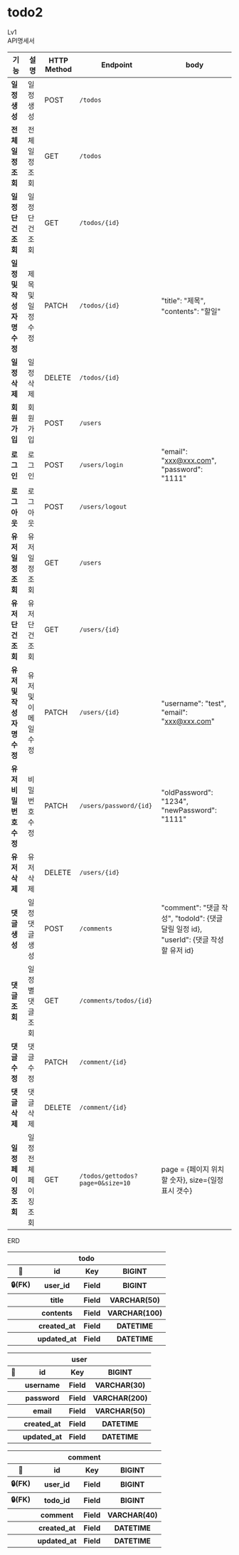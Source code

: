 # todo2
Lv1\
API명세서

| **기능**           | **설명**       | **HTTP Method** | **Endpoint**                     | **body**                                                              |
|------------------|--------------|-----------------|----------------------------------|-----------------------------------------------------------------------|
| **일정 생성**        | 일정 생성        | POST            | `/todos`                         |                                                                       |    
| **전체 일정 조회**     | 전체 일정 조회     | GET             | `/todos`                         |                                                                       |
| **일정 단건 조회**     | 일정 단건 조회     | GET             | `/todos/{id}`                    |                                                                       |
| **일정 및 작성자명 수정** | 제목 및 일정 수정   | PATCH           | `/todos/{id}`                    | "title": "제목", "contents": "할일"                                       |
| **일정 삭제**        | 일정 삭제        | DELETE          | `/todos/{id}`                    |                                                                       |
| **회원가입**         | 회원가입         | POST            | `/users`                         |                                                                       |    
| **로그인**          | 로그인          | POST            | `/users/login`                   | "email": "xxx@xxx.com", "password": "1111"                            |    
| **로그아웃**         | 로그아웃         | POST            | `/users/logout`                  |                                                                       |    
| **유저 일정 조회**     | 유저 일정 조회     | GET             | `/users`                         |                                                                       |
| **유저 단건 조회**     | 유저 단건 조회     | GET             | `/users/{id}`                    |                                                                       |
| **유저 및 작성자명 수정** | 유저 및 이메일 수정  | PATCH           | `/users/{id}`                    | "username": "test", "email": "xxx@xxx.com"                            |
| **유저 비밀번호 수정**   | 비밀번호 수정      | PATCH           | `/users/password/{id}`           | "oldPassword": "1234", "newPassword": "1111"                          |
| **유저 삭제**        | 유저 삭제        | DELETE          | `/users/{id}`                    |                                                                       |
| **댓글 생성**        | 일정 댓글 생성     | POST            | `/comments`                      | "comment": "댓글 작성", "todoId": {댓글 달릴 일정 id}, "userId": {댓글 작성할 유저 id} |
| **댓글 조회**        | 일정별 댓글 조회    | GET             | `/comments/todos/{id}`           |                                                                       |
| **댓글 수정**        | 댓글 수정        | PATCH           | `/comment/{id}`                  |                                                                       |
| **댓글 삭제**        | 댓글 삭제        | DELETE          | `/comment/{id}`                  |                                                                       |
| **일정 페이징 조회**    | 일정 전체 페이징 조회 | GET             | `/todos/gettodos?page=0&size=10` | page = {페이지 위치할 숫자}, size={일정 표시 갯수}                                  |


ERD

<table>
  <tr>
    <th colspan="4">todo</th></th>
  </tr>
  <tr>
    <th>🔑</th>
    <th>id</th>
    <th>Key</th>
    <th>BIGINT</th>
  </tr>
  <tr>
    <th>🔒(FK)</th>
    <th>user_id</th>
    <th>Field</th>
    <th>BIGINT</th>
  </tr>
  <tr>
    <th></th>
    <th>title</th>
    <th>Field</th>
    <th>VARCHAR(50)</th>
  </tr>
<tr>
    <th></th>
    <th>contents</th>
    <th>Field</th>
    <th>VARCHAR(100)</th>
  </tr>
<tr>
    <th></th>
    <th>created_at</th>
    <th>Field</th>
    <th>DATETIME</th>
  </tr>
<tr>
    <th></th>
    <th>updated_at</th>
    <th>Field</th>
    <th>DATETIME</th>
  </tr>
</table>

<table>
  <tr>
    <th colspan="4">user</th></th>
  </tr>
  <tr>
    <th>🔑</th>
    <th>id</th>
    <th>Key</th>
    <th>BIGINT</th>
  </tr>
  <tr>
    <th></th>
    <th>username</th>
    <th>Field</th>
    <th>VARCHAR(30)</th>
  </tr>
<tr>
    <th></th>
    <th>password</th>
    <th>Field</th>
    <th>VARCHAR(200)</th>
  </tr>
  <tr>
    <th></th>
    <th>email</th>
    <th>Field</th>
    <th>VARCHAR(50)</th>
  </tr>
<tr>
    <th></th>
    <th>created_at</th>
    <th>Field</th>
    <th>DATETIME</th>
  </tr>
<tr>
    <th></th>
    <th>updated_at</th>
    <th>Field</th>
    <th>DATETIME</th>
  </tr>
</table>

<table>
  <tr>
    <th colspan="4">comment</th></th>
  </tr>
  <tr>
    <th>🔑</th>
    <th>id</th>
    <th>Key</th>
    <th>BIGINT</th>
  </tr>
  <tr>
    <th>🔒(FK)</th>
    <th>user_id</th>
    <th>Field</th>
    <th>BIGINT</th>
  </tr>
<tr>
    <th>🔒(FK)</th>
    <th>todo_id</th>
    <th>Field</th>
    <th>BIGINT</th>
  </tr>
  <tr>
    <th></th>
    <th>comment</th>
    <th>Field</th>
    <th>VARCHAR(40)</th>
  </tr>
<tr>
    <th></th>
    <th>created_at</th>
    <th>Field</th>
    <th>DATETIME</th>
  </tr>
<tr>
    <th></th>
    <th>updated_at</th>
    <th>Field</th>
    <th>DATETIME</th>
  </tr>
</table>
